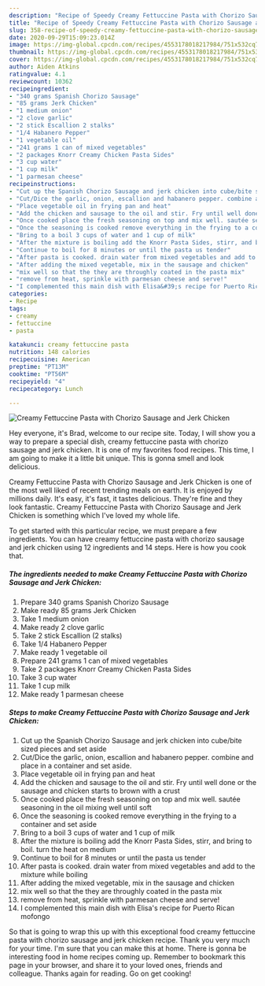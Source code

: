 ```yaml
---
description: "Recipe of Speedy Creamy Fettuccine Pasta with Chorizo Sausage and Jerk Chicken"
title: "Recipe of Speedy Creamy Fettuccine Pasta with Chorizo Sausage and Jerk Chicken"
slug: 358-recipe-of-speedy-creamy-fettuccine-pasta-with-chorizo-sausage-and-jerk-chicken
date: 2020-09-29T15:09:23.014Z
image: https://img-global.cpcdn.com/recipes/4553178018217984/751x532cq70/creamy-fettuccine-pasta-with-chorizo-sausage-and-jerk-chicken-recipe-main-photo.jpg
thumbnail: https://img-global.cpcdn.com/recipes/4553178018217984/751x532cq70/creamy-fettuccine-pasta-with-chorizo-sausage-and-jerk-chicken-recipe-main-photo.jpg
cover: https://img-global.cpcdn.com/recipes/4553178018217984/751x532cq70/creamy-fettuccine-pasta-with-chorizo-sausage-and-jerk-chicken-recipe-main-photo.jpg
author: Aiden Atkins
ratingvalue: 4.1
reviewcount: 10362
recipeingredient:
- "340 grams Spanish Chorizo Sausage"
- "85 grams Jerk Chicken"
- "1 medium onion"
- "2 clove garlic"
- "2 stick Escallion 2 stalks"
- "1/4 Habanero Pepper"
- "1 vegetable oil"
- "241 grams 1 can of mixed vegetables"
- "2 packages Knorr Creamy Chicken Pasta Sides"
- "3 cup water"
- "1 cup milk"
- "1 parmesan cheese"
recipeinstructions:
- "Cut up the Spanish Chorizo Sausage and jerk chicken into cube/bite sized pieces and set aside"
- "Cut/Dice the garlic, onion, escallion and habanero pepper. combine and place in a container and set aside."
- "Place vegetable oil in frying pan and heat"
- "Add the chicken and sausage to the oil and stir. Fry until well done or the sausage and chicken starts to brown with a crust"
- "Once cooked place the fresh seasoning on top and mix well. sautée seasoning in the oil mixing well until soft"
- "Once the seasoning is cooked remove everything in the frying to a container and set aside"
- "Bring to a boil 3 cups of water and 1 cup of milk"
- "After the mixture is boiling add the Knorr Pasta Sides, stirr, and bring to boil. turn the heat on medium"
- "Continue to boil for 8 minutes or until the pasta us tender"
- "After pasta is cooked. drain water from mixed vegetables and add to the mixture while boiling"
- "After adding the mixed vegetable, mix in the sausage and chicken"
- "mix well so that the they are throughly coated in the pasta mix"
- "remove from heat, sprinkle with parmesan cheese and serve!"
- "I complemented this main dish with Elisa&#39;s recipe for Puerto Rican mofongo"
categories:
- Recipe
tags:
- creamy
- fettuccine
- pasta

katakunci: creamy fettuccine pasta 
nutrition: 148 calories
recipecuisine: American
preptime: "PT13M"
cooktime: "PT56M"
recipeyield: "4"
recipecategory: Lunch

---
```



![Creamy Fettuccine Pasta with Chorizo Sausage and Jerk Chicken](https://img-global.cpcdn.com/recipes/4553178018217984/751x532cq70/creamy-fettuccine-pasta-with-chorizo-sausage-and-jerk-chicken-recipe-main-photo.jpg)

Hey everyone, it's Brad, welcome to our recipe site. Today, I will show you a way to prepare a special dish, creamy fettuccine pasta with chorizo sausage and jerk chicken. It is one of my favorites food recipes. This time, I am going to make it a little bit unique. This is gonna smell and look delicious.

Creamy Fettuccine Pasta with Chorizo Sausage and Jerk Chicken is one of the most well liked of recent trending meals on earth. It is enjoyed by millions daily. It's easy, it's fast, it tastes delicious. They're fine and they look fantastic. Creamy Fettuccine Pasta with Chorizo Sausage and Jerk Chicken is something which I've loved my whole life.




To get started with this particular recipe, we must prepare a few ingredients. You can have creamy fettuccine pasta with chorizo sausage and jerk chicken using 12 ingredients and 14 steps. Here is how you cook that.

<!--inarticleads1-->

##### The ingredients needed to make Creamy Fettuccine Pasta with Chorizo Sausage and Jerk Chicken:

1. Prepare 340 grams Spanish Chorizo Sausage
1. Make ready 85 grams Jerk Chicken
1. Take 1 medium onion
1. Make ready 2 clove garlic
1. Take 2 stick Escallion (2 stalks)
1. Take 1/4 Habanero Pepper
1. Make ready 1 vegetable oil
1. Prepare 241 grams 1 can of mixed vegetables
1. Take 2 packages Knorr Creamy Chicken Pasta Sides
1. Take 3 cup water
1. Take 1 cup milk
1. Make ready 1 parmesan cheese




<!--inarticleads2-->

##### Steps to make Creamy Fettuccine Pasta with Chorizo Sausage and Jerk Chicken:

1. Cut up the Spanish Chorizo Sausage and jerk chicken into cube/bite sized pieces and set aside
1. Cut/Dice the garlic, onion, escallion and habanero pepper. combine and place in a container and set aside.
1. Place vegetable oil in frying pan and heat
1. Add the chicken and sausage to the oil and stir. Fry until well done or the sausage and chicken starts to brown with a crust
1. Once cooked place the fresh seasoning on top and mix well. sautée seasoning in the oil mixing well until soft
1. Once the seasoning is cooked remove everything in the frying to a container and set aside
1. Bring to a boil 3 cups of water and 1 cup of milk
1. After the mixture is boiling add the Knorr Pasta Sides, stirr, and bring to boil. turn the heat on medium
1. Continue to boil for 8 minutes or until the pasta us tender
1. After pasta is cooked. drain water from mixed vegetables and add to the mixture while boiling
1. After adding the mixed vegetable, mix in the sausage and chicken
1. mix well so that the they are throughly coated in the pasta mix
1. remove from heat, sprinkle with parmesan cheese and serve!
1. I complemented this main dish with Elisa&#39;s recipe for Puerto Rican mofongo




So that is going to wrap this up with this exceptional food creamy fettuccine pasta with chorizo sausage and jerk chicken recipe. Thank you very much for your time. I'm sure that you can make this at home. There is gonna be interesting food in home recipes coming up. Remember to bookmark this page in your browser, and share it to your loved ones, friends and colleague. Thanks again for reading. Go on get cooking!
